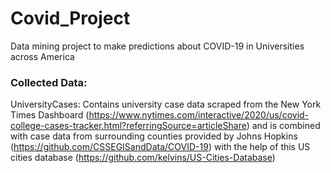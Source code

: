 # Covid_Project
Data mining project to make predictions about COVID-19 in Universities across America

### Collected Data:

UniversityCases: Contains university case data scraped from the New York Times Dashboard (https://www.nytimes.com/interactive/2020/us/covid-college-cases-tracker.html?referringSource=articleShare) and is combined with case data from surrounding counties provided by Johns Hopkins (https://github.com/CSSEGISandData/COVID-19) with the help of this US cities database (https://github.com/kelvins/US-Cities-Database)



